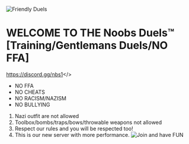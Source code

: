 ![Friendly Duels](https://i.postimg.cc/nrCmLRMT/bannnnn.jpg)
# WELCOME TO THE **Noobs Duels™ [Training/Gentlemans Duels/NO FFA]**
<a id="DISCORD">https://discord.gg/nbs1</>
- NO FFA
- NO CHEATS
- NO RACISM/NAZISM
- NO BULLYING
1. Nazi outfit are not allowed
2. Toolbox/bombs/traps/bows/throwable weapons not allowed
3. Respect our rules and you will be respected too!
4. This is our new server with more performance.
![Join and have FUN](https://i.postimg.cc/cLq6cf8k/yyy222.jpg)

